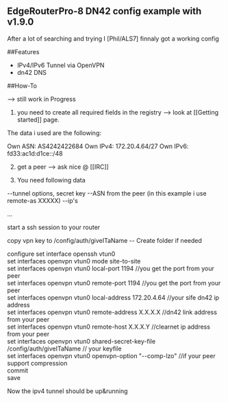 ## EdgeRouterPro-8 DN42 config example with v1.9.0 

After a lot of searching and trying I [Phil/ALS7] finnaly got a working config

##Features

* IPv4/IPv6 Tunnel via OpenVPN
* dn42 DNS

##How-To

--> still work in Progress

1) you need to create all required fields in the registry --> look at [[Getting started]] page.

The data i used are the following:

Own ASN: AS4242422684
Own IPv4: 172.20.4.64/27
Own IPv6: fd33:ac1d:d1ce::/48

2) get a peer --> ask nice @ [[IRC]]

3) You need following data

--tunnel options, secret key
--ASN from the peer (in this example i use remote-as XXXXX)
--ip's

...


start a ssh session to your router

copy vpn key to /config/auth/giveITaName -- Create folder if needed

configure
set interface openssh vtun0  
set interfaces openvpn vtun0 mode site-to-site  
set interfaces openvpn vtun0 local-port 1194  //you get the port from your peer  
set interfaces openvpn vtun0 remote-port 1194 //you get the port from your peer  
set interfaces openvpn vtun0 local-address 172.20.4.64 //your sife dn42 ip address  
set interfaces openvpn vtun0 remote-address X.X.X.X //dn42 link address from your peer  
set interfaces openvpn vtun0 remote-host X.X.X.Y //clearnet ip address from your peer  
set interfaces openvpn vtun0 shared-secret-key-file /config/auth/giveITaName  // your keyfile  
set interfaces openvpn vtun0 openvpn-option "--comp-lzo"  //if your peer support compression  
commit   
save  

Now the ipv4 tunnel should be up&running






